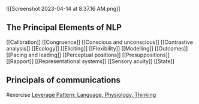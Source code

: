 ![[Screenshot 2023-04-14 at 8.37.16 AM.png]]

## The Principal Elements of NLP

[[Calibration]]
[[Congruence]]
[[Conscious and unconscious]]
[[Contrastive analysis]]
[[Ecology]]
[[Eliciting]]
[[Flexibility]]
[[Modelling]]
[[Outcomes]]
[[Pacing and leading]]
[[Perceptual positions]]
[[Presuppositions]]
[[Rapport]]
[[Representational systems]]
[[Sensory acuity]]
[[State]]


## Principals of communications
#exercise 
[Leverage Pattern: Language, Physiology, Thinking](https://read.amazon.com/?asin=B00I7K2F1C&ref_=kwl_kr_sea_1)
